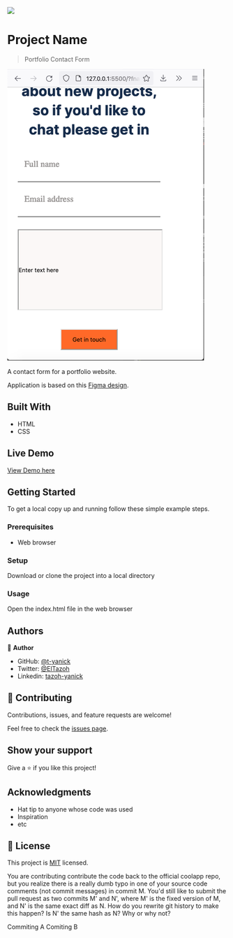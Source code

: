 

![](https://img.shields.io/badge/Microverse-blueviolet)

# Project Name

> Portfolio Contact Form

![screenshot](./media/png/screenshot.png)

A contact form for a portfolio website.

Application is based on this [Figma design](https://www.figma.com/file/t3EJUCAEViw3QasuJLPLVT/Microverse-Student-Potfolio-Templates-Main?node-id=1%3A1471).

## Built With

- HTML
- CSS

## Live Demo

[View Demo here](https://raw.githack.com/t-yanick/contact-form/contact-form-workplace/index.html)


## Getting Started

To get a local copy up and running follow these simple example steps.

### Prerequisites

- Web browser

### Setup

Download or clone the project into a local directory


### Usage

Open the index.html file in the web browser

## Authors

👤 **Author**

- GitHub: [@t-yanick](https://github.com/t-yanick)
- Twitter: [@ElTazoh](https://twitter.com/ElTazoh)
- Linkedin: [tazoh-yanick](https://linkedin.com/in/tazoh-yanick)


## 🤝 Contributing

Contributions, issues, and feature requests are welcome!

Feel free to check the [issues page](https://github.com/t-yanick/contact-form/issues).

## Show your support

Give a ⭐️ if you like this project!

## Acknowledgments

- Hat tip to anyone whose code was used
- Inspiration
- etc

## 📝 License

This project is [MIT](./MIT.md) licensed.


You are contributing contribute the code back to the official coolapp repo, but you realize there is a really dumb typo in one of your source code comments (not commit messages) in commit M. You'd still like to submit the pull request as two commits M' and N', where M' is the fixed version of M, and N' is the same exact diff as N. How do you rewrite git history to make this happen?
Is N' the same hash as N? Why or why not?

Commiting A
Comiting B

